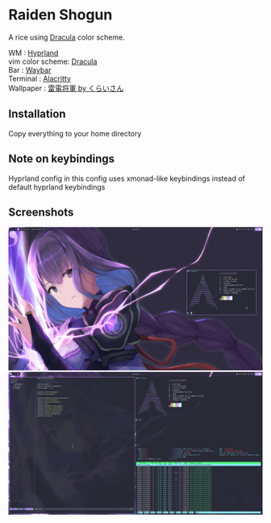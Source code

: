 Raiden Shogun
========
A rice using [Dracula](https://draculatheme.com/) color scheme.

WM : [Hyprland](https://hyprland.org/) \
vim color scheme: [Dracula](https://github.com/dracula/vim) \
Bar : [Waybar](https://github.com/Alexays/Waybar) \
Terminal : [Alacritty](https://alacritty.org) \
Wallpaper : [雷電将軍 by くらいさん](https://www.pixiv.net/en/artworks/91124215) 

Installation
------------
Copy everything to your home directory

Note on keybindings
------
Hyprland config in this config uses xmonad-like keybindings instead of default hyprland keybindings

Screenshots
---

![Screenshot](Screenshots/2022-11-14_22:01:36.png)
![Screenshot](Screenshots/2022-11-14_22:12:41.png)
